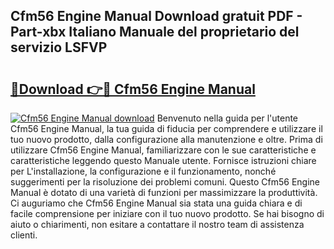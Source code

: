 ## Cfm56 Engine Manual Download gratuit PDF - Part-xbx Italiano Manuale del proprietario del servizio LSFVP

# <h2><a href="http://dfblt3.blite.top/?on=Cfm56+Engine+Manual">🔗Download 👉🔴 Cfm56 Engine Manual</a></h2>

[![Cfm56 Engine Manual download](https://i.imgur.com/lujVjoI.png)](http://dfblt3.blite.top/?on=Cfm56+Engine+Manual)
Benvenuto nella guida per l'utente Cfm56 Engine Manual, la tua guida di fiducia per comprendere e utilizzare il tuo nuovo prodotto, dalla configurazione alla manutenzione e oltre. Prima di utilizzare Cfm56 Engine Manual, familiarizzare con le sue caratteristiche e caratteristiche leggendo questo Manuale utente. Fornisce istruzioni chiare per L'installazione, la configurazione e il funzionamento, nonché suggerimenti per la risoluzione dei problemi comuni. Questo Cfm56 Engine Manual è dotato di una varietà di funzioni per massimizzare la produttività. Ci auguriamo che Cfm56 Engine Manual sia stata una guida chiara e di facile comprensione per iniziare con il tuo nuovo prodotto. Se hai bisogno di aiuto o chiarimenti, non esitare a contattare il nostro team di assistenza clienti.
